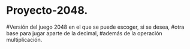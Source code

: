 # Proyecto-2048.
#Versión del juego 2048 en el que se puede escoger, si se desea, 
#otra base para jugar aparte de la decimal,
#además de la operación multiplicación.
